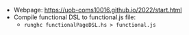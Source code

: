 - Webpage: https://uob-coms10016.github.io/2022/start.html
- Compile functional DSL to functional.js file:
  - `runghc functionalPageDSL.hs > functional.js`
